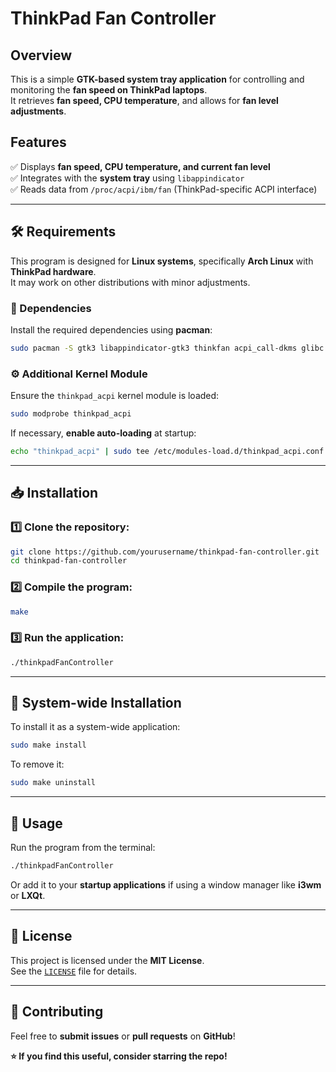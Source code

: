 # ThinkPad Fan Controller

## Overview
This is a simple **GTK-based system tray application** for controlling and monitoring the **fan speed on ThinkPad laptops**.  
It retrieves **fan speed, CPU temperature**, and allows for **fan level adjustments**.

## Features
✅ Displays **fan speed, CPU temperature, and current fan level**  
✅ Integrates with the **system tray** using `libappindicator`  
✅ Reads data from `/proc/acpi/ibm/fan` (ThinkPad-specific ACPI interface)  

---

## 🛠 Requirements
This program is designed for **Linux systems**, specifically **Arch Linux** with **ThinkPad hardware**.  
It may work on other distributions with minor adjustments.

### 🔧 Dependencies
Install the required dependencies using **pacman**:

```sh
sudo pacman -S gtk3 libappindicator-gtk3 thinkfan acpi_call-dkms glibc
```

### ⚙️ Additional Kernel Module
Ensure the `thinkpad_acpi` kernel module is loaded:

```sh
sudo modprobe thinkpad_acpi
```

If necessary, **enable auto-loading** at startup:

```sh
echo "thinkpad_acpi" | sudo tee /etc/modules-load.d/thinkpad_acpi.conf
```

---

## 📥 Installation

### 1️⃣ Clone the repository:
```sh
git clone https://github.com/yourusername/thinkpad-fan-controller.git
cd thinkpad-fan-controller
```

### 2️⃣ Compile the program:
```sh
make
```

### 3️⃣ Run the application:
```sh
./thinkpadFanController
```

---

## 🔧 System-wide Installation
To install it as a system-wide application:
```sh
sudo make install
```

To remove it:
```sh
sudo make uninstall
```

---

## 🚀 Usage
Run the program from the terminal:
```sh
./thinkpadFanController
```
Or add it to your **startup applications** if using a window manager like **i3wm** or **LXQt**.

---

## 📜 License
This project is licensed under the **MIT License**.  
See the [`LICENSE`](./LICENSE) file for details.

---

## 🤝 Contributing
Feel free to **submit issues** or **pull requests** on **GitHub**!  

**⭐ If you find this useful, consider starring the repo!**  
